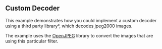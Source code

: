 ## Custom Decoder ##

This example demonstrates how you could implement a custom decoder using a third party library*, which decodes jpeg2000 images. 

The example uses the [OpenJPEG](https://code.google.com/archive/p/openjpeg/) library to convert the images that are using this particular filter. 